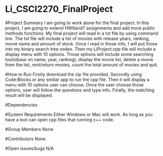 # Li_CSCI2270_FinalProject
#Project Summary
I am going to work alone for the final project. In this project, I am going to extend HW6and7 assignments and add more public methods functions. My final project will read in a txt file by using command line. The txt file will include a list of movies with release years, ranking, movie name and amount of stock. Once I read in those info, I will put those into my binary search tree nodes. Then my LiProject.cpp file will include a display menu with 10 options. Those options will include some searching tools(base on name, year, ranking), display the movie list, delete a movie from the list, rent/return mvoies, count the total amount of movies and quit. 

#How to Run
Firstly download the zip file provided. Secondly using Code:Blocks or any smiliar app to run the cpp file. Then it will display a menu with 10 options user can choose. Once the user choose those options, user will follow the questions and type info. Finally, the matching result will be displayed.

#Dependencies

#System	Requirements
Either Windows or Mac will work. As long as you have a tool can open cpp files that running c++ code.

#Group	Members
None

#Contributors
None

#Open	issues/bugs
N/A
